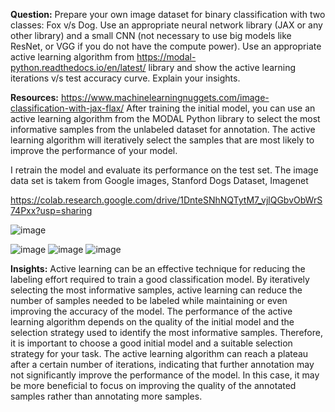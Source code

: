 **Question:**
Prepare your own image dataset for binary classification with two classes: Fox v/s Dog. Use an appropriate neural network library (JAX or any other library) and a small CNN (not necessary to use big models like ResNet, or VGG if you do not have the compute power). Use an appropriate active learning algorithm from https://modal-python.readthedocs.io/en/latest/ library and show the active learning iterations v/s test accuracy curve. Explain your insights.

**Resources:**
https://www.machinelearningnuggets.com/image-classification-with-jax-flax/ After training the initial model, you can use an active learning algorithm from the MODAL Python library to select the most informative samples from the unlabeled dataset for annotation. The active learning algorithm will iteratively select the samples that are most likely to improve the performance of your model.

 I retrain the model and evaluate its performance on the test set.
The image data set is takem from Google images, Stanford Dogs Dataset, Imagenet


https://colab.research.google.com/drive/1DnteSNhNQTytM7_vjlQGbvObWrS74Pxx?usp=sharing

![image](https://github.com/knowkumud/Air-Quality-Data-using-Bayesian-ML/assets/88158584/a22cbcda-2a35-4563-ad4f-ab79905ba06a)

![image](https://github.com/knowkumud/Air-Quality-Data-using-Bayesian-ML/assets/88158584/9f697b05-ddfe-439b-a722-d3d9e84ac26e)
![image](https://github.com/knowkumud/Air-Quality-Data-using-Bayesian-ML/assets/88158584/818ff6ce-8308-4d29-853c-6700e4c8d55f)
![image](https://github.com/knowkumud/Air-Quality-Data-using-Bayesian-ML/assets/88158584/55a9414d-8ba7-4131-ab44-8d20a1d744f3)




**Insights:**
Active learning can be an effective technique for reducing the labeling effort required to train a good classification model. By iteratively selecting the most informative samples, active learning can reduce the number of samples needed to be labeled while maintaining or even improving the accuracy of the model.
The performance of the active learning algorithm depends on the quality of the initial model and the selection strategy used to identify the most informative samples. Therefore, it is important to choose a good initial model and a suitable selection strategy for your task.
The active learning algorithm can reach a plateau after a certain number of iterations, indicating that further annotation may not significantly improve the performance of the model. In this case, it may be more beneficial to focus on improving the quality of the annotated samples rather than annotating more samples.
